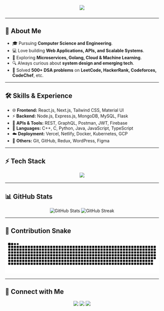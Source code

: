<!-- Banner / Typing Animation -->
<h1 align="center">
  <img src="https://readme-typing-svg.herokuapp.com?size=30&duration=3000&color=00BFFF&center=true&vCenter=true&width=600&lines=Hi+there!+👋;I'm+Kunal+Chirania;Computer+Science+Engineer+🚀;Full-Stack+Developer+%7C+Problem+Solver;Exploring+Cloud+AI+🤖+|+System+Design+🏗️;Always+Learning+•+Always+Building+🔥">
</h1>

---

## 🚀 About Me
- 🎓 Pursuing **Computer Science and Engineering**.  
- 💻 Love building **Web Applications, APIs, and Scalable Systems**.  
- 🌱 Exploring **Microservices, Golang, Cloud & Machine Learning**.  
- 🔍 Always curious about **system design and emerging tech**.  
- 🎯 Solved **500+ DSA problems** on **LeetCode, HackerRank, Codeforces, CodeChef**, etc.  

---

## 🛠️ Skills & Experience
- 🌐 **Frontend:** React.js, Next.js, Tailwind CSS, Material UI  
- ⚡ **Backend:** Node.js, Express.js, MongoDB, MySQL, Flask  
- 🔗 **APIs & Tools:** REST, GraphQL, Postman, JWT, Firebase  
- 🐍 **Languages:** C++, C, Python, Java, JavaScript, TypeScript  
- ☁️ **Deployment:** Vercel, Netlify, Docker, Kubernetes, GCP  
- 🎨 **Others:** Git, GitHub, Redux, WordPress, Figma  

---

## ⚡ Tech Stack
<p align="center">
  <img src="https://skillicons.dev/icons?i=c,cpp,python,java,html,css,js,ts,react,nextjs,nodejs,express,mongodb,mysql,flask,tailwind,redux,materialui,firebase,docker,kubernetes,git,github,vscode,postman,vercel,linux,figma,gcp,graphql,wordpress" />
</p>

---

## 📊 GitHub Stats
<p align="center">
  <img src="https://github-readme-stats.vercel.app/api?username=chirania-kunal&show_icons=true&theme=tokyonight" alt="GitHub Stats" height="165"/>
  <img src="https://github-readme-streak-stats.herokuapp.com/?user=chirania-kunal&theme=tokyonight" alt="GitHub Streak" height="165"/>
</p>

---

## 🐍 Contribution Snake
<p align="center">
  <img src="https://raw.githubusercontent.com/platane/platane/output/github-contribution-grid-snake.svg" alt="Snake Animation" />
</p>

---

## 🌟 Connect with Me
<p align="center">
  <a href="https://www.linkedin.com/in/kunal-chirania"><img src="https://img.shields.io/badge/LinkedIn-blue?logo=linkedin&logoColor=white" /></a>
  <a href="mailto:chiraniakunal@gmail.com"><img src="https://img.shields.io/badge/Email-red?logo=gmail&logoColor=white" /></a>
  <a href="https://github.com/chirania-kunal"><img src="https://img.shields.io/badge/GitHub-black?logo=github&logoColor=white" /></a>
<!--   <a href="https://your-portfolio-link.com"><img src="https://img.shields.io/badge/Portfolio-9146FF?logo=vercel&logoColor=white" /></a> -->
</p>
